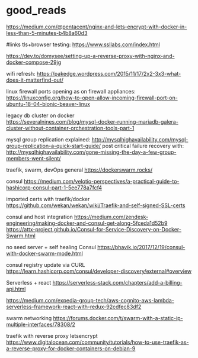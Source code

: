 # good_reads


https://medium.com/@pentacent/nginx-and-lets-encrypt-with-docker-in-less-than-5-minutes-b4b8a60d3



#links
tls+browser testing:   https://www.ssllabs.com/index.html


https://dev.to/domysee/setting-up-a-reverse-proxy-with-nginx-and-docker-compose-29jg

wifi refresh:  https://pakedge.wordpress.com/2015/11/17/2x2-3x3-what-does-it-matterfind-out/

linux firewall ports opening as on firewall appliances: https://linuxconfig.org/how-to-open-allow-incoming-firewall-port-on-ubuntu-18-04-bionic-beaver-linux


legacy db cluster on docker   
https://severalnines.com/blog/mysql-docker-running-mariadb-galera-cluster-without-container-orchestration-tools-part-1

mysql group replication explained:  http://mysqlhighavailability.com/mysql-group-replication-a-quick-start-guide/
post critical failure recovery with:  http://mysqlhighavailability.com/gone-missing-the-day-a-few-group-members-went-silent/

traefik, swarm, devOps general
https://dockerswarm.rocks/

consul
https://medium.com/velotio-perspectives/a-practical-guide-to-hashicorp-consul-part-1-5ee778a7fcf4

imported certs with traefik/docker
https://github.com/wekan/wekan/wiki/Traefik-and-self-signed-SSL-certs

consul and host integration
https://medium.com/zendesk-engineering/making-docker-and-consul-get-along-5fceda1d52b9
https://attx-project.github.io/Consul-for-Service-Discovery-on-Docker-Swarm.html

no seed server + self healing  Consul
https://bhavik.io/2017/12/19/consul-with-docker-swarm-mode.html

consul registry update via CURL
https://learn.hashicorp.com/consul/developer-discovery/external#overview



Serverless + react
https://serverless-stack.com/chapters/add-a-billing-api.html

https://medium.com/expedia-group-tech/aws-cognito-aws-lambda-serverless-framework-react-with-redux-92cdfec83df2


swarm networking
https://forums.docker.com/t/swarm-with-a-static-ip-multiple-interfaces/78308/2

traefik with reverse proxy letsencrypt
https://www.digitalocean.com/community/tutorials/how-to-use-traefik-as-a-reverse-proxy-for-docker-containers-on-debian-9


